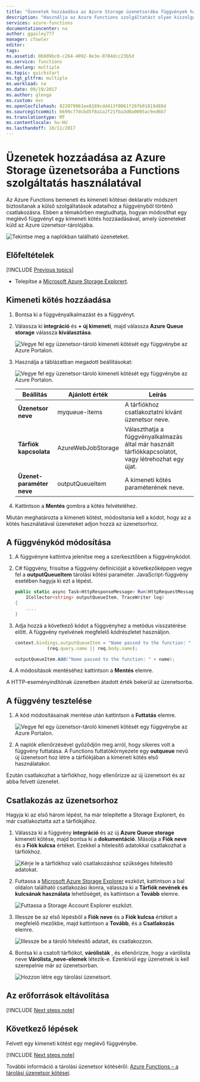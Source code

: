 ```yaml
---
title: "Üzenetek hozzáadása az Azure Storage üzenetsorába függvények használatával |} Microsoft Docs"
description: "Használja az Azure Functions szolgáltatást olyan kiszolgáló nélküli függvények létrehozására, amelyeket az Azure Storage üzenetsorába elküldött üzenetek hívnak meg."
services: azure-functions
documentationcenter: na
author: ggailey777
manager: cfowler
editor: 
tags: 
ms.assetid: 0b609bc0-c264-4092-8e3e-0784dcc23b5d
ms.service: functions
ms.devlang: multiple
ms.topic: quickstart
ms.tgt_pltfrm: multiple
ms.workload: na
ms.date: 09/19/2017
ms.author: glenga
ms.custom: mvc
ms.openlocfilehash: 822879861ee8189cdd413f0061f26fb91819d88d
ms.sourcegitcommit: 6699c77dcbd5f8a1a2f21fba3d0a0005ac9ed6b7
ms.translationtype: MT
ms.contentlocale: hu-HU
ms.lasthandoff: 10/11/2017
---
```

# <a name="add-messages-to-an-azure-storage-queue-using-functions"></a>Üzenetek hozzáadása az Azure Storage üzenetsorába a Functions szolgáltatás használatával

Az Azure Functions bemeneti és kimeneti kötései deklaratív módszert biztosítanak a külső szolgáltatások adataihoz a függvényből történő csatlakozásra. Ebben a témakörben megtudhatja, hogyan módosíthat egy meglévő függvényt egy kimeneti kötés hozzáadásával, amely üzeneteket küld az Azure üzenetsor-tárolójába.  

![Tekintse meg a naplókban található üzeneteket.](./media/functions-integrate-storage-queue-output-binding/functions-integrate-storage-binding-in-portal.png)

## <a name="prerequisites"></a>Előfeltételek 

[!INCLUDE [Previous topics](../../includes/functions-quickstart-previous-topics.md)]

* Telepítse a [Microsoft Azure Storage Explorert](http://storageexplorer.com/).

## <a name="add-binding"></a>Kimeneti kötés hozzáadása
 
1. Bontsa ki a függvényalkalmazást és a függvényt.

2. Válassza ki **integráció** és **+ új kimeneti**, majd válassza **Azure Queue storage** válassza **kiválasztása**.
    
    ![Vegye fel egy üzenetsor-tároló kimeneti kötését egy függvénybe az Azure Portalon.](./media/functions-integrate-storage-queue-output-binding/function-add-queue-storage-output-binding.png)

3. Használja a táblázatban megadott beállításokat: 

    ![Vegye fel egy üzenetsor-tároló kimeneti kötését egy függvénybe az Azure Portalon.](./media/functions-integrate-storage-queue-output-binding/function-add-queue-storage-output-binding-2.png)

    | Beállítás      |  Ajánlott érték   | Leírás                              |
    | ------------ |  ------- | -------------------------------------------------- |
    | **Üzenetsor neve**   | myqueue-items    | A tárfiókhoz csatlakoztatni kívánt üzenetsor neve. |
    | **Tárfiók kapcsolata** | AzureWebJobStorage | Választhatja a függvényalkalmazás által már használt tárfiókkapcsolatot, vagy létrehozhat egy újat.  |
    | **Üzenet-paraméter neve** | outputQueueItem | A kimeneti kötés paraméterének neve. | 

4. Kattintson a **Mentés** gombra a kötés felvételéhez.
 
Miután meghatározta a kimeneti kötést, módosítania kell a kódot, hogy az a kötés használatával üzeneteket adjon hozzá az üzenetsorhoz.  

## <a name="update-the-function-code"></a>A függvénykód módosítása

1. A függvényre kattintva jelenítse meg a szerkesztőben a függvénykódot. 

2. C# függvény, frissítse a függvény definícióját a következőképpen vegye fel a **outputQueueItem** tárolási kötési paraméter. JavaScript-függvény esetében hagyja ki ezt a lépést.

    ```cs   
    public static async Task<HttpResponseMessage> Run(HttpRequestMessage req, 
        ICollector<string> outputQueueItem, TraceWriter log)
    {
        ....
    }
    ```

3. Adja hozzá a következő kódot a függvényhez a metódus visszatérése előtt. A függvény nyelvének megfelelő kódrészletet használjon.

    ```javascript
    context.bindings.outputQueueItem = "Name passed to the function: " + 
                (req.query.name || req.body.name);
    ```

    ```cs
    outputQueueItem.Add("Name passed to the function: " + name);     
    ```

4. A módosítások mentéséhez kattintson a **Mentés** elemre.

A HTTP-eseményindítónak üzenetben átadott érték bekerül az üzenetsorba.
 
## <a name="test-the-function"></a>A függvény tesztelése 

1. A kód módosításainak mentése után kattintson a **Futtatás** elemre. 

    ![Vegye fel egy üzenetsor-tároló kimeneti kötését egy függvénybe az Azure Portalon.](./media/functions-integrate-storage-queue-output-binding/functions-test-run-function.png)

2. A naplók ellenőrzésével győződjön meg arról, hogy sikeres volt a függvény futtatása. A Functions futtatókörnyezete egy **outqueue** nevű új üzenetsort hoz létre a tárfiókjában a kimeneti kötés első használatakor.

Ezután csatlakozhat a tárfiókhoz, hogy ellenőrizze az új üzenetsort és az abba felvett üzenetet. 

## <a name="connect-to-the-queue"></a>Csatlakozás az üzenetsorhoz

Hagyja ki az első három lépést, ha már telepítette a Storage Explorert, és már csatlakoztatta azt a tárfiókjához.    

1. Válassza ki a függvény **integráció** és az új **Azure Queue storage** kimeneti kötése, majd bontsa ki a **dokumentáció**. Másolja a **Fiók neve** és a **Fiók kulcsa** értéket. Ezekkel a hitelesítő adatokkal csatlakozhat a tárfiókhoz.
 
    ![Kérje le a tárfiókhoz való csatlakozáshoz szükséges hitelesítő adatokat.](./media/functions-integrate-storage-queue-output-binding/function-get-storage-account-credentials.png)

2. Futtassa a [Microsoft Azure Storage Explorer](http://storageexplorer.com/) eszközt, kattintson a bal oldalon található csatlakozási ikonra, válassza ki a **Tárfiók nevének és kulcsának használata** lehetőséget, és kattintson a **Tovább** elemre.

    ![Futtassa a Storage Account Explorer eszközt.](./media/functions-integrate-storage-queue-output-binding/functions-storage-manager-connect-1.png)
    
3. Illessze be az első lépésből a **Fiók neve** és a **Fiók kulcsa** értéket a megfelelő mezőkbe, majd kattintson a **Tovább**, és a **Csatlakozás** elemre. 
  
    ![Illessze be a tároló hitelesítő adatait, és csatlakozzon.](./media/functions-integrate-storage-queue-output-binding/functions-storage-manager-connect-2.png)

4. Bontsa ki a csatolt tárfiókot, **várólisták** , és ellenőrizze, hogy a várólista neve **Várólista_neve-elemek** létezik-e. Ezenkívül egy üzenetnek is kell szerepelnie már az üzenetsorban.  
 
    ![Hozzon létre egy tárolási üzenetsort.](./media/functions-integrate-storage-queue-output-binding/function-queue-storage-output-view-queue.png)
 

## <a name="clean-up-resources"></a>Az erőforrások eltávolítása

[!INCLUDE [Next steps note](../../includes/functions-quickstart-cleanup.md)]

## <a name="next-steps"></a>Következő lépések

Felvett egy kimeneti kötést egy meglévő függvénybe. 

[!INCLUDE [Next steps note](../../includes/functions-quickstart-next-steps.md)]

További információ a tárolási üzenetsor kötéséről: [Azure Functions – a tárolási üzenetsor kötései](functions-bindings-storage-queue.md). 



